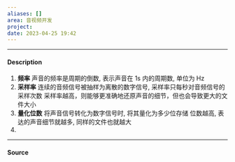 ```yaml
---
aliases: []
area: 音视频开发
project: 
date: 2023-04-25 19:42
---
```

---
#### Description
1. **频率**
    声音的频率是周期的倒数, 表示声音在 1s 内的周期数, 单位为 Hz
2. **采样率**
    连续的音频信号被抽样为离散的数字信号, 采样率只每秒对音频信号的采样次数
    采样率越高，则能够更准确地还原声音的细节，但也会导致更大的文件大小
3. **量化位数**
    将声音信号转化为数字信号时, 将其量化为多少位存储
    位数越高, 表达的声音细节就越多, 同样的文件也就越大
4. 
---
#### Source
